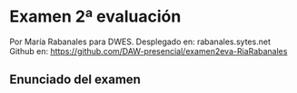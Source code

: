 # Examen 2ª evaluación

Por María Rabanales para DWES.
Desplegado en: rabanales.sytes.net 
Github en: https://github.com/DAW-presencial/examen2eva-RiaRabanales

## Enunciado del examen
